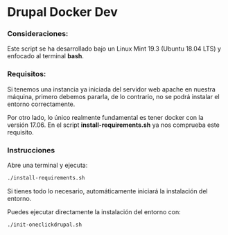 # Drupal Docker Dev

### Consideraciones:
Este script se ha desarrollado bajo un Linux Mint 19.3 (Ubuntu 18.04 LTS) y enfocado al terminal **bash**.

### Requisitos:

Si tenemos una instancia ya iniciada del servidor web apache en nuestra máquina, primero debemos pararla, de lo contrario, no se podrá instalar el entorno correctamente.

Por otro lado, lo único realmente fundamental es tener docker con la versión 17.06.
En el script **install-requirements.sh** ya nos comprueba este requisito.

### Instrucciones

Abre una terminal y ejecuta:
```sh
./install-requirements.sh
```
Si tienes todo lo necesario, automáticamente iniciará la instalación del entorno.

Puedes ejecutar directamente la instalación del entorno con:
```sh
./init-oneclickdrupal.sh
```
